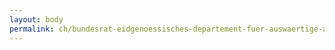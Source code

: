 ```yaml
---
layout: body
permalink: ch/bundesrat-eidgenoessisches-departement-fuer-auswaertige-angelegenheiten-generalsekretariat-eda-praesenz-schweiz-gesuche-und-programme/
---
```


